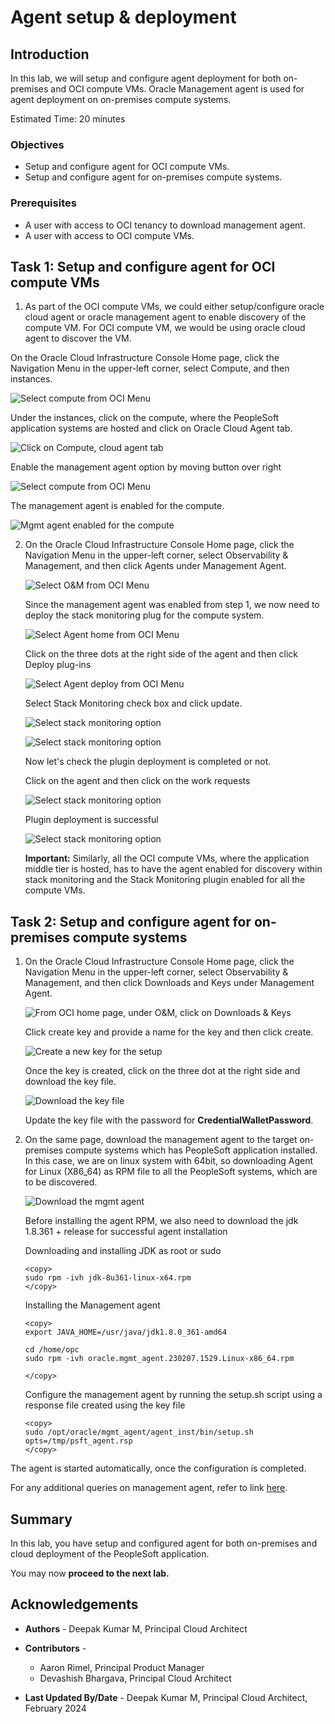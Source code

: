 # Agent setup & deployment

## Introduction

In this lab, we will setup and configure agent deployment for both on-premises and OCI compute VMs. Oracle Management agent is used for agent deployment on on-premises compute systems.


Estimated Time: 20 minutes


### Objectives

*  Setup and configure agent for OCI compute VMs.
*  Setup and configure agent for on-premises compute systems.




### Prerequisites

*  A user with access to OCI tenancy to download management agent.
*  A user with access to OCI compute VMs.


## Task 1: Setup and configure agent for OCI compute VMs

1.  As part of the OCI compute VMs, we could either setup/configure oracle cloud agent or oracle management agent to enable discovery of the compute VM. For OCI compute VM, we would be using oracle cloud agent to discover the VM.

  On the Oracle Cloud Infrastructure Console Home page, click the Navigation Menu in the upper-left corner, select Compute, and then instances.

  ![Select compute from OCI Menu](./images/oci-compute.png " ")

   Under the instances, click on the compute, where the PeopleSoft application systems are hosted and click on Oracle Cloud Agent tab.
  
   ![Click on Compute, cloud agent tab](./images/oci-cloud-agent.png " ")

   Enable the management agent option by moving button over right

   ![Select compute from OCI Menu](./images/oci-cloud-agent-enable.png " ")

   The management agent is enabled for the compute.

   ![Mgmt agent enabled for the compute](./images/oci-cloud-agent-enabled.png " ")

2. On the Oracle Cloud Infrastructure Console Home page, click the Navigation Menu in the upper-left corner, select Observability & Management, and then click Agents under Management Agent.

   ![Select O&M from OCI Menu](./images/oci-onm-agent.png " ")

   Since the management agent was enabled from step 1, we now need to deploy the stack monitoring plug for the compute system.

   ![Select Agent home from OCI Menu](./images/oci-agent-home.png " ")

   Click on the three dots at the right side of the agent and then click Deploy plug-ins

   ![Select Agent deploy from OCI Menu](./images/agent-deploy.png " ")
  
   Select Stack Monitoring check box and click update.

   ![Select stack monitoring option](./images/oci-stack.png " ")

   ![Select stack monitoring option](./images/oci-stack1.png " ")

   Now let's check the plugin deployment is completed or not.

   Click on the agent and then click on the work requests

   ![Select stack monitoring option](./images/oci-stack2.png " ")

   Plugin deployment is successful

   ![Select stack monitoring option](./images/oci-stack3.png " ")


   **Important:** Similarly, all the OCI compute VMs, where the application middle tier is hosted, has to have the agent enabled for discovery within stack monitoring and the Stack Monitoring plugin enabled for all the compute VMs.


## Task 2: Setup and configure agent for on-premises compute systems

1. On the Oracle Cloud Infrastructure Console Home page, click the Navigation Menu in the upper-left corner, select Observability & Management, and then click Downloads and Keys under Management Agent.

   ![From OCI home page, under O&M, click on Downloads & Keys](./images/oci-onm-agent1.png " ")

   Click create key and provide a name for the key and then click create.

   ![Create a new key for the setup](./images/oci-agent-keys.png " ")

   Once the key is created, click on the three dot at the right side and download the key file.

   ![Download the key file](./images/agent-key-file.png " ")

   
   Update the key file with the password for **CredentialWalletPassword**.


2. On the same page, download the management agent to the target on-premises compute systems which has PeopleSoft application installed. In this case, we are on linux system with 64bit, so downloading  Agent for Linux (X86_64) as RPM file to all the PeopleSoft systems, which are to be discovered.


   ![Download the mgmt agent ](./images/agent-download.png " ")


    Before installing the agent RPM, we also need to download the jdk 1.8.361 + release for  successful agent installation

    Downloading and installing JDK as root or sudo

      ```
      <copy>
    sudo rpm -ivh jdk-8u361-linux-x64.rpm
      </copy>
      ```

    Installing the Management agent

      ```
      <copy>
      export JAVA_HOME=/usr/java/jdk1.8.0_361-amd64

      cd /home/opc
      sudo rpm -ivh oracle.mgmt_agent.230207.1529.Linux-x86_64.rpm

      </copy>
      ```
    
    
    Configure the management agent by running the setup.sh script using a response file created using the key file

      ```
      <copy>
      sudo /opt/oracle/mgmt_agent/agent_inst/bin/setup.sh opts=/tmp/psft_agent.rsp
      </copy>
      ```

  The agent is started automatically, once the configuration is completed.

 For any additional queries on management agent, refer to link [here](https://docs.oracle.com/en-us/iaas/management-agents/index.html).

## Summary

In this lab, you have setup and configured agent for both on-premises and cloud deployment of the PeopleSoft application.

You may now **proceed to the next lab.**


## Acknowledgements

* **Authors** - Deepak Kumar M, Principal Cloud Architect
* **Contributors** -

    * Aaron Rimel, Principal Product Manager
    * Devashish Bhargava, Principal Cloud Architect
* **Last Updated By/Date** - Deepak Kumar M, Principal Cloud Architect, February 2024


